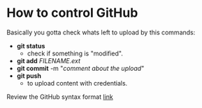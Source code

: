 # How to control GitHub

Basically you gotta check whats left to upload by this commands:

- **git status**
  - check if something is "modified".
- **git add** *FILENAME.ext*
- **git commit** -m "*comment about the upload*"
- **git push**
  - to upload content with credentials.

Review the GitHub syntax format [link](https://help.github.com/en/articles/basic-writing-and-formatting-syntax)
